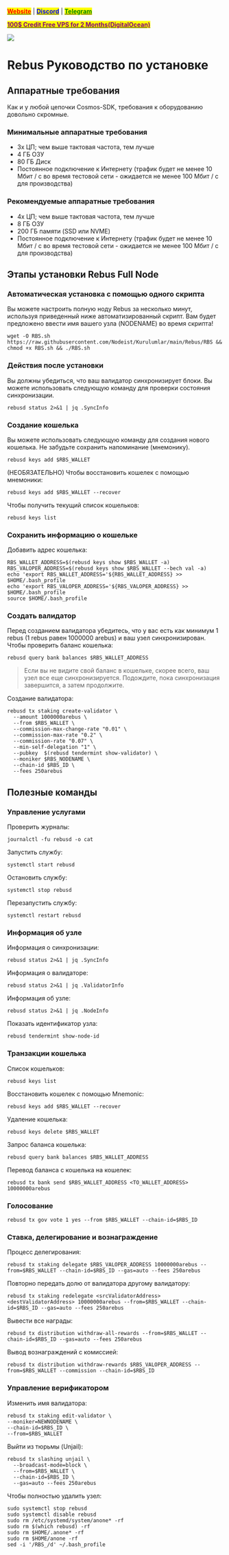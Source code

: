 &#x20;                                                       [<mark style="color:red;">**Website**</mark>](https://nodeist.net/) | [<mark style="color:blue;">**Discord**</mark>](https://discord.gg/ypx7mJ6Zzb) | [<mark style="color:green;">**Telegram**</mark>](https://t.me/noodeist)

&#x20;                                     [<mark style="color:purple;">**100$ Credit Free VPS for 2 Months(DigitalOcean)**</mark>](https://www.digitalocean.com/?refcode=410c988c8b3e&utm_campaign=Referral_Invite&utm_medium=Referral_Program&utm_source=badge)

![](https://i.hizliresim.com/cn8tdch.png)

# Rebus Руководство по установке
## Аппаратные требования
Как и у любой цепочки Cosmos-SDK, требования к оборудованию довольно скромные.

### Минимальные аппаратные требования
  - 3x ЦП; чем выше тактовая частота, тем лучше
  - 4 ГБ ОЗУ
  - 80 ГБ Диск
  - Постоянное подключение к Интернету (трафик будет не менее 10 Мбит / с во время тестовой сети - ожидается не менее 100 Мбит / с для производства)

### Рекомендуемые аппаратные требования
  - 4x ЦП; чем выше тактовая частота, тем лучше
  - 8 ГБ ОЗУ
  - 200 ГБ памяти (SSD или NVME)
  - Постоянное подключение к Интернету (трафик будет не менее 10 Мбит / с во время тестовой сети - ожидается не менее 100 Мбит / с для производства)

## Этапы установки Rebus Full Node
### Автоматическая установка с помощью одного скрипта
Вы можете настроить полную ноду Rebus за несколько минут, используя приведенный ниже автоматизированный скрипт.
Вам будет предложено ввести имя вашего узла (NODENAME) во время скрипта!

```
wget -O RBS.sh https://raw.githubusercontent.com/Nodeist/Kurulumlar/main/Rebus/RBS && chmod +x RBS.sh && ./RBS.sh
```
### Действия после установки

Вы должны убедиться, что ваш валидатор синхронизирует блоки.
Вы можете использовать следующую команду для проверки состояния синхронизации.
```
rebusd status 2>&1 | jq .SyncInfo
```

### Создание кошелька
Вы можете использовать следующую команду для создания нового кошелька. Не забудьте сохранить напоминание (мнемонику).
```
rebusd keys add $RBS_WALLET
```

(НЕОБЯЗАТЕЛЬНО) Чтобы восстановить кошелек с помощью мнемоники:
```
rebusd keys add $RBS_WALLET --recover
```

Чтобы получить текущий список кошельков:
```
rebusd keys list
```
### Сохранить информацию о кошельке
Добавить адрес кошелька:
```
RBS_WALLET_ADDRESS=$(rebusd keys show $RBS_WALLET -a)
RBS_VALOPER_ADDRESS=$(rebusd keys show $RBS_WALLET --bech val -a)
echo 'export RBS_WALLET_ADDRESS='${RBS_WALLET_ADDRESS} >> $HOME/.bash_profile
echo 'export RBS_VALOPER_ADDRESS='${RBS_VALOPER_ADDRESS} >> $HOME/.bash_profile
source $HOME/.bash_profile
```


### Создать валидатор
Перед созданием валидатора убедитесь, что у вас есть как минимум 1 rebus (1 rebus равен 1000000 arebus) и ваш узел синхронизирован.
Чтобы проверить баланс кошелька:
```
rebusd query bank balances $RBS_WALLET_ADDRESS
```
> Если вы не видите свой баланс в кошельке, скорее всего, ваш узел все еще синхронизируется. Подождите, пока синхронизация завершится, а затем продолжите.

Создание валидатора:
```
rebusd tx staking create-validator \
  --amount 1000000arebus \
  --from $RBS_WALLET \
  --commission-max-change-rate "0.01" \
  --commission-max-rate "0.2" \
  --commission-rate "0.07" \
  --min-self-delegation "1" \
  --pubkey  $(rebusd tendermint show-validator) \
  --moniker $RBS_NODENAME \
  --chain-id $RBS_ID \
  --fees 250arebus
```


## Полезные команды
### Управление услугами
Проверить журналы:
```
journalctl -fu rebusd -o cat
```

Запустить службу:
```
systemctl start rebusd
```

Остановить службу:
```
systemctl stop rebusd
```

Перезапустить службу:
```
systemctl restart rebusd
```

### Информация об узле
Информация о синхронизации:
```
rebusd status 2>&1 | jq .SyncInfo
```

Информация о валидаторе:
```
rebusd status 2>&1 | jq .ValidatorInfo
```

Информация об узле:
```
rebusd status 2>&1 | jq .NodeInfo
```

Показать идентификатор узла:
```
rebusd tendermint show-node-id
```

### Транзакции кошелька
Список кошельков:
```
rebusd keys list
```

Восстановить кошелек с помощью Mnemonic:
```
rebusd keys add $RBS_WALLET --recover
```

Удаление кошелька:
```
rebusd keys delete $RBS_WALLET
```

Запрос баланса кошелька:
```
rebusd query bank balances $RBS_WALLET_ADDRESS
```

Перевод баланса с кошелька на кошелек:
```
rebusd tx bank send $RBS_WALLET_ADDRESS <TO_WALLET_ADDRESS> 10000000arebus
```

### Голосование
```
rebusd tx gov vote 1 yes --from $RBS_WALLET --chain-id=$RBS_ID
```

### Ставка, делегирование и вознаграждение
Процесс делегирования:
```
rebusd tx staking delegate $RBS_VALOPER_ADDRESS 10000000arebus --from=$RBS_WALLET --chain-id=$RBS_ID --gas=auto --fees 250arebus
```

Повторно передать долю от валидатора другому валидатору:
```
rebusd tx staking redelegate <srcValidatorAddress> <destValidatorAddress> 10000000arebus --from=$RBS_WALLET --chain-id=$RBS_ID --gas=auto --fees 250arebus
```

Вывести все награды:
```
rebusd tx distribution withdraw-all-rewards --from=$RBS_WALLET --chain-id=$RBS_ID --gas=auto --fees 250arebus
```

Вывод вознаграждений с комиссией:
```
rebusd tx distribution withdraw-rewards $RBS_VALOPER_ADDRESS --from=$RBS_WALLET --commission --chain-id=$RBS_ID
```

### Управление верификатором
Изменить имя валидатора:
```
rebusd tx staking edit-validator \
--moniker=NEWNODENAME \
--chain-id=$RBS_ID \
--from=$RBS_WALLET
```

Выйти из тюрьмы (Unjail):
```
rebusd tx slashing unjail \
  --broadcast-mode=block \
  --from=$RBS_WALLET \
  --chain-id=$RBS_ID \
  --gas=auto --fees 250arebus
```


Чтобы полностью удалить узел:
```
sudo systemctl stop rebusd
sudo systemctl disable rebusd
sudo rm /etc/systemd/system/anone* -rf
sudo rm $(which rebusd) -rf
sudo rm $HOME/.anone* -rf
sudo rm $HOME/anone -rf
sed -i '/RBS_/d' ~/.bash_profile
```
